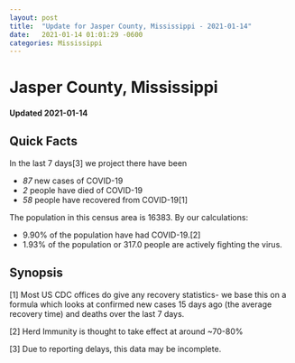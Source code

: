 ```yaml
---
layout: post
title:  "Update for Jasper County, Mississippi - 2021-01-14"
date:   2021-01-14 01:01:29 -0600
categories: Mississippi
---
```


# Jasper County, Mississippi
#### Updated 2021-01-14

## Quick Facts

In the last 7 days[3] we project there have been
- *87* new cases of COVID-19
- *2* people have died of COVID-19
- *58* people have recovered from COVID-19[1]

The population in this census area is 16383. By our calculations:
- 9.90% of the population have had COVID-19.[2]
- 1.93% of the population or 317.0 people are actively fighting the virus.

## Synopsis




[1] Most US CDC offices do give any recovery statistics- we base this on a formula which looks at confirmed new cases
15 days ago (the average recovery time) and deaths over the last 7 days.

[2] Herd Immunity is thought to take effect at around ~70-80%

[3] Due to reporting delays, this data may be incomplete.
 
    